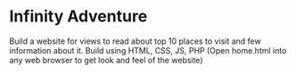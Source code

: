 # Infinity Adventure
Build a website for views to read about top 10 places to visit and few information about it.
Build using HTML, CSS, JS, PHP
(Open home.html into any web browser to get look and feel of the website)

